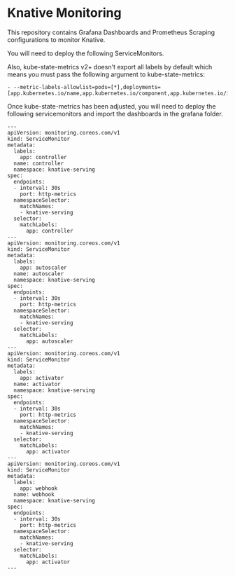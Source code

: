 # Knative Monitoring

This repository contains Grafana Dashboards and Prometheus Scraping configurations to monitor Knative.

You will need to deploy the following ServiceMonitors.

Also, kube-state-metrics v2+ doesn't export all labels by default which means you must pass the following argument to kube-state-metrics:

```
- --metric-labels-allowlist=pods=[*],deployments=[app.kubernetes.io/name,app.kubernetes.io/component,app.kubernetes.io/instance]
```
Once kube-state-metrics has been adjusted, you will need to deploy the following servicemonitors and import the dashboards in the grafana folder.

```
---
apiVersion: monitoring.coreos.com/v1
kind: ServiceMonitor
metadata:
  labels:
    app: controller
  name: controller
  namespace: knative-serving
spec:
  endpoints:
  - interval: 30s
    port: http-metrics
  namespaceSelector:
    matchNames:
    - knative-serving
  selector:
    matchLabels:
      app: controller
---
apiVersion: monitoring.coreos.com/v1
kind: ServiceMonitor
metadata:
  labels:
    app: autoscaler
  name: autoscaler
  namespace: knative-serving
spec:
  endpoints:
  - interval: 30s
    port: http-metrics
  namespaceSelector:
    matchNames:
    - knative-serving
  selector:
    matchLabels:
      app: autoscaler
---
apiVersion: monitoring.coreos.com/v1
kind: ServiceMonitor
metadata:
  labels:
    app: activator
  name: activator
  namespace: knative-serving
spec:
  endpoints:
  - interval: 30s
    port: http-metrics
  namespaceSelector:
    matchNames:
    - knative-serving
  selector:
    matchLabels:
      app: activator
---
apiVersion: monitoring.coreos.com/v1
kind: ServiceMonitor
metadata:
  labels:
    app: webhook
  name: webhook
  namespace: knative-serving
spec:
  endpoints:
  - interval: 30s
    port: http-metrics
  namespaceSelector:
    matchNames:
    - knative-serving
  selector:
    matchLabels:
      app: activator
---
```